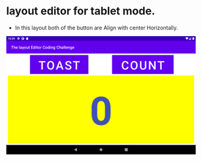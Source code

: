 # layout editor for tablet mode.
- In this layout both of the button are Align with center Horizontally.

![alt text](CC.png)